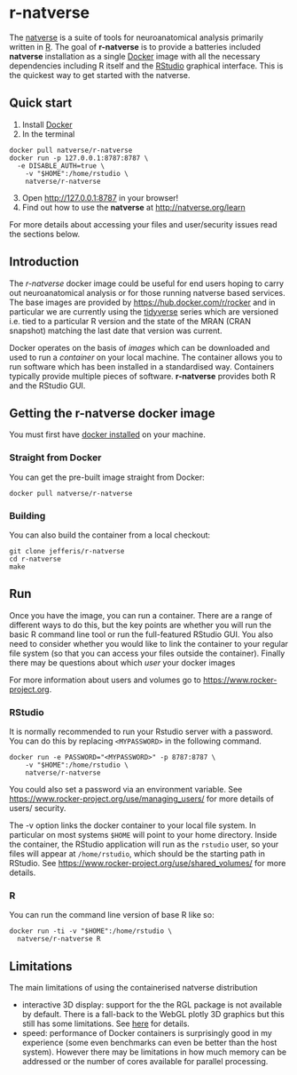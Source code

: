 # r-natverse

<!-- badges: start -->
<!-- badges: end -->

The [natverse](http://natverse.org) is a suite of tools for
neuroanatomical analysis primarily written in [R](https://www.r-project.org/).
The goal of **r-natverse** is to provide a batteries included **natverse**
installation as a single [Docker](https://www.docker.com/) image with all the necessary
dependencies including R itself and the [RStudio](https://www.rstudio.com/) 
graphical interface. This is the quickest way to get started with the natverse.

## Quick start
1. Install [Docker](https://docs.docker.com/get-docker/)
2. In the terminal 
```
docker pull natverse/r-natverse
docker run -p 127.0.0.1:8787:8787 \
  -e DISABLE_AUTH=true \
	-v "$HOME":/home/rstudio \
	natverse/r-natverse
```
3. Open http://127.0.0.1:8787 in your browser!
4. Find out how to use the **natverse** at http://natverse.org/learn

For more details about accessing your files and 
user/security issues read the sections below.

## Introduction 

The *r-natverse* docker image could be useful for
end users hoping to carry out neuroanatomical analysis or for those
running natverse based services. The base images are provided by
https://hub.docker.com/r/rocker and in particular we are currently
using the [tidyverse](https://hub.docker.com/r/rocker/tidyverse)
series which are versioned i.e. tied to a particular R version and
the state of the MRAN (CRAN snapshot) matching the last date that
version was current.

Docker operates on the basis of *images* which can be downloaded and used to run
a *container* on your local machine. The container allows you to run software
which has been installed in a standardised way. Containers typically provide multiple
pieces of software. **r-natverse** provides both R and the RStudio GUI.

## Getting the r-natverse docker image

You must first have [docker installed](https://docs.docker.com/get-docker/) on your machine.

### Straight from Docker

You can get the pre-built image straight from Docker:

```
docker pull natverse/r-natverse
```

### Building

You can also build the container from a local checkout:

```
git clone jefferis/r-natverse
cd r-natverse
make
```

## Run

Once you have the image, you can run a container. There are a range of different
ways to do this, but the key points are whether you will run the basic R command
line tool or run the full-featured RStudio GUI. You also need to consider whether
you would like to link the container to your regular file system (so that you 
can access your files outside the container). Finally there may be questions
about which *user* your docker images 

For more information about users and volumes go to https://www.rocker-project.org.

### RStudio
It is normally recommended to run your Rstudio server with a password. You can 
do this by replacing `<MYPASSWORD>` in the following command. 
```
docker run -e PASSWORD="<MYPASSWORD>" -p 8787:8787 \
	-v "$HOME":/home/rstudio \
	natverse/r-natverse
```

You could also set a password via an environment variable. See 
https://www.rocker-project.org/use/managing_users/ for more details of users/
security.

The -v option links the docker container to your local file system. In 
particular on most systems `$HOME` will point to your home directory. Inside the
container, the RStudio application will run as the `rstudio` user, so your files
will appear at `/home/rstudio`, which should be the starting path in RStudio.
See https://www.rocker-project.org/use/shared_volumes/ for more details.

### R

You can run the command line version of base R like so: 

```
docker run -ti -v "$HOME":/home/rstudio \
  natverse/r-natverse R
```

## Limitations

The main limitations of using the containerised natverse distribution

* interactive 3D display: support for the the RGL package is not available by 
  default. There is a fall-back to the WebGL plotly 3D graphics but this still 
  has some limitations. See [here](http://natverse.org/nat/articles/plotly.html) 
  for details.
* speed: performance of Docker containers is surprisingly good in my 
  experience (some even benchmarks can even be better than the host system).
  However there may be limitations in how much memory can be addressed or the
  number of cores available for parallel processing.
